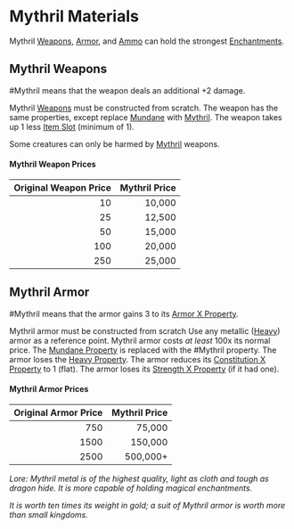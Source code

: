 # Mythril Materials
Mythril [Weapons](../Weapons.md), [Armor](../Armor.md), and [Ammo](../Weapons#Ammo) can hold the strongest [Enchantments](../../../../../Magic/Enchanting/Enchanting.md).
## Mythril Weapons
#Mythril means that the weapon deals an additional +2 damage. 

Mythril [Weapons](../Weapons.md) must be constructed from scratch.
	The weapon has the same properties, except replace [Mundane](Mundane%20Property.md) with [Mythril](Mythril%20Property.md).
	The weapon takes up 1 less [Item Slot](../../../Player%20Characters/Derived%20Statistics/Item%20Slots.md) (minimum of 1).

Some creatures can only be harmed by [Mythril](Mythril%20Property.md) weapons.
#### Mythril Weapon Prices

| Original Weapon Price | Mythril Price |
| --------------------: | ------------: |
|                    10 |        10,000 |
|                    25 |        12,500 |
|                    50 |        15,000 |
|                   100 |        20,000 |
|                   250 |        25,000 |
## Mythril Armor
#Mythril means that the armor gains 3 to its [Armor X Property](Armor%20X%20Property.md).

Mythril armor must be constructed from scratch
	Use any metallic ([Heavy](Heavy%20Property.md)) armor as a reference point.
	Mythril armor costs *at least* 100x its normal price.
	The [Mundane Property](Mundane%20Property.md) is replaced with the #Mythril property.
	The armor loses the [Heavy Property](Heavy%20Property.md).
	The armor reduces its [Constitution X Property](Constitution%20X%20Property.md) to 1 (flat).
	The armor loses its [Strength X Property](Strength%20X%20Property.md) (if it had one).
#### Mythril Armor Prices

| Original Armor Price | Mythril Price |
| -------------------: | ------------: |
|                  750 |        75,000 |
|                 1500 |       150,000 |
|                 2500 |      500,000+ |


*Lore:*
*Mythril metal is of the highest quality, light as cloth and tough as dragon hide. It is more capable of holding magical enchantments.* 

*It is worth ten times its weight in gold; a suit of Mythril armor is worth more than small kingdoms.*
